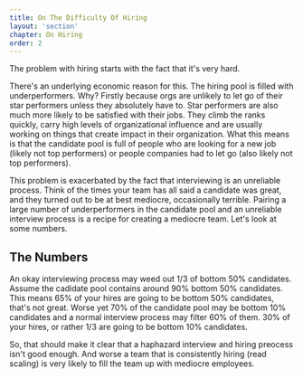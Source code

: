 ```yaml
---
title: On The Difficulty Of Hiring
layout: 'section'
chapter: On Hiring
order: 2
---
```

The problem with hiring starts with the fact that it's very hard.

There's an underlying economic reason for this. The hiring pool is filled with underperformers. Why? Firstly because orgs are unlikely to let go of their star performers unless they absolutely have to. Star performers are also much more likely to be satisfied with their jobs. They climb the ranks quickly, carry high levels of organizational influence and are usually working on things that create impact in their organization. What this means is that the candidate pool is full of people who are looking for a new job (likely not top performers) or people companies had to let go (also likely not top performers).

This problem is exacerbated by the fact that interviewing is an unreliable process. Think of the times your team has all said a candidate was great, and they turned out to be at best mediocre, occasionally terrible. Pairing a large number of underperformers in the candidate pool and an unreliable interview process is a recipe for creating a mediocre team. Let's look at some numbers.

## The Numbers
An okay interviewing process may weed out 1/3 of bottom 50% candidates. Assume the cadidate pool contains around 90% bottom 50% candidates. This means 65% of your hires are going to be bottom 50% candidates, that's not great. Worse yet 70% of the candidate pool may be bottom 10% candidates and a normal interview process may filter 60% of them. 30% of your hires, or rather 1/3 are going to be bottom 10% candidates.

So, that should make it clear that a haphazard interview and hiring preocess isn't good enough. And worse a team that is consistently hiring (read scaling) is very likely to fill the team up with mediocre employees.

